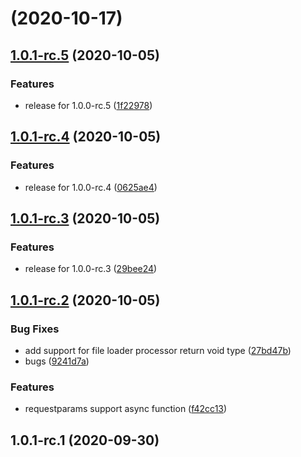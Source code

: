 # [](https://github.com/augejs/standard-modules/compare/v1.0.1-rc.5...v) (2020-10-17)



## [1.0.1-rc.5](https://github.com/augejs/standard-modules/compare/v1.0.1-rc.4...v1.0.1-rc.5) (2020-10-05)


### Features

* release for 1.0.0-rc.5 ([1f22978](https://github.com/augejs/standard-modules/commit/1f229782fc079e1909cd8bd7cf82e6c205ac37ac))



## [1.0.1-rc.4](https://github.com/augejs/standard-modules/compare/v1.0.1-rc.3...v1.0.1-rc.4) (2020-10-05)


### Features

* release for 1.0.0-rc.4 ([0625ae4](https://github.com/augejs/standard-modules/commit/0625ae4967c7663dc9066a3276940e6bacd16707))



## [1.0.1-rc.3](https://github.com/augejs/standard-modules/compare/v1.0.1-rc.2...v1.0.1-rc.3) (2020-10-05)


### Features

* release for 1.0.0-rc.3 ([29bee24](https://github.com/augejs/standard-modules/commit/29bee24cb76eb6659d9b26f1862fcdb05cc25125))



## [1.0.1-rc.2](https://github.com/augejs/standard-modules/compare/v1.0.1-rc.1...v1.0.1-rc.2) (2020-10-05)


### Bug Fixes

* add support for file loader processor return void type ([27bd47b](https://github.com/augejs/standard-modules/commit/27bd47bb7a2c5421146d892f2e65d0cff63cc839))
* bugs ([9241d7a](https://github.com/augejs/standard-modules/commit/9241d7a4cfcac453f500a446904598349cf87f3b))


### Features

* requestparams support async function ([f42cc13](https://github.com/augejs/standard-modules/commit/f42cc13361473a3e592d2063cf90c55c9dde8c9a))



## 1.0.1-rc.1 (2020-09-30)



